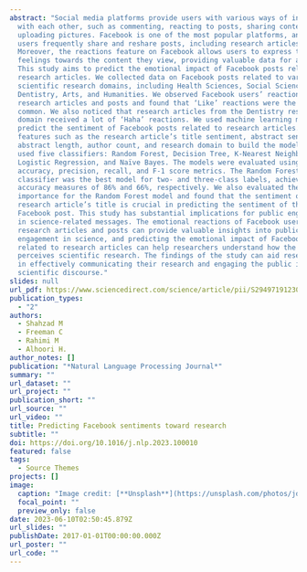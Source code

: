 ```yaml
---
abstract: "Social media platforms provide users with various ways of interacting
  with each other, such as commenting, reacting to posts, sharing content, and
  uploading pictures. Facebook is one of the most popular platforms, and its
  users frequently share and reshare posts, including research articles.
  Moreover, the reactions feature on Facebook allows users to express their
  feelings towards the content they view, providing valuable data for analysis.
  This study aims to predict the emotional impact of Facebook posts relating to
  research articles. We collected data on Facebook posts related to various
  scientific research domains, including Health Sciences, Social Sciences,
  Dentistry, Arts, and Humanities. We observed Facebook users’ reactions towards
  research articles and posts and found that ‘Like’ reactions were the most
  common. We also noticed that research articles from the Dentistry research
  domain received a lot of ‘Haha’ reactions. We used machine learning models to
  predict the sentiment of Facebook posts related to research articles. We used
  features such as the research article’s title sentiment, abstract sentiment,
  abstract length, author count, and research domain to build the models. We
  used five classifiers: Random Forest, Decision Tree, K-Nearest Neighbors,
  Logistic Regression, and Naïve Bayes. The models were evaluated using
  accuracy, precision, recall, and F-1 score metrics. The Random Forest
  classifier was the best model for two- and three-class labels, achieving
  accuracy measures of 86% and 66%, respectively. We also evaluated the feature
  importance for the Random Forest model and found that the sentiment of the
  research article’s title is crucial in predicting the sentiment of the
  Facebook post. This study has substantial implications for public engagement
  in science-related messages. The emotional reactions of Facebook users towards
  research articles and posts can provide valuable insights into public
  engagement in science, and predicting the emotional impact of Facebook posts
  related to research articles can help researchers understand how the public
  perceives scientific research. The findings of the study can aid researchers
  in effectively communicating their research and engaging the public in
  scientific discourse."
slides: null
url_pdf: https://www.sciencedirect.com/science/article/pii/S2949719123000079
publication_types:
  - "2"
authors:
  - Shahzad M
  - Freeman C
  - Rahimi M
  - Alhoori H.
author_notes: []
publication: "*Natural Language Processing Journal*"
summary: ""
url_dataset: ""
url_project: ""
publication_short: ""
url_source: ""
url_video: ""
title: Predicting Facebook sentiments toward research
subtitle: ""
doi: https://doi.org/10.1016/j.nlp.2023.100010
featured: false
tags:
  - Source Themes
projects: []
image:
  caption: "Image credit: [**Unsplash**](https://unsplash.com/photos/jdD8gXaTZsc)"
  focal_point: ""
  preview_only: false
date: 2023-06-10T02:50:45.879Z
url_slides: ""
publishDate: 2017-01-01T00:00:00.000Z
url_poster: ""
url_code: ""
---
```

